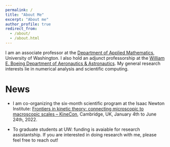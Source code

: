 ```yaml
---
permalink: /
title: "About Me"
excerpt: "About me"
author_profile: true
redirect_from: 
  - /about/
  - /about.html
---
```


I am an associate professor at the [Department of Applied Mathematics](https://amath.washington.edu), University of Washington. I also hold an adjunct professorship at the [William E. Boeing Department of Aeronautics & Astronautics](https://www.aa.washington.edu/). My general research interests lie in numerical analysis and scientific computing.

News
======
* I am co-organizing the six-month scientific program at the Isaac Newton Institute: [Frontiers in kinetic theory: connecting microscopic to macroscopic scales – KineCon](https://www.newton.ac.uk/event/fkt/), Cambridge, UK, January 4th to June 24th, 2022.

* To graduate students at UW: funding is avaiable for research assistantship. If you are interested in doing research with me, please feel free to reach out!
